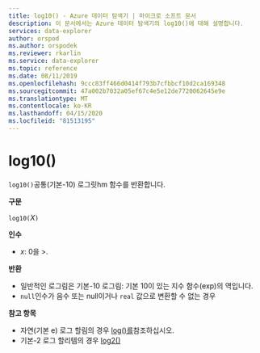 ```yaml
---
title: log10() - Azure 데이터 탐색기 | 마이크로 소프트 문서
description: 이 문서에서는 Azure 데이터 탐색기의 log10()에 대해 설명합니다.
services: data-explorer
author: orspod
ms.author: orspodek
ms.reviewer: rkarlin
ms.service: data-explorer
ms.topic: reference
ms.date: 08/11/2019
ms.openlocfilehash: 9ccc83ff466d0414f793b7cfbbcf10d2ca169348
ms.sourcegitcommit: 47a002b7032a05ef67c4e5e12de7720062645e9e
ms.translationtype: MT
ms.contentlocale: ko-KR
ms.lasthandoff: 04/15/2020
ms.locfileid: "81513195"
---
```

# <a name="log10"></a>log10()

`log10()`공통(기본-10) 로그릿hm 함수를 반환합니다.  

**구문**

`log10(`*Ⅹ*`)`

**인수**

* *x*: 0을 >.

**반환**

* 일반적인 로그림은 기본-10 로그림: 기본 10이 있는 지수 함수(exp)의 역입니다.
* `null`인수가 음수 또는 null이거나 `real` 값으로 변환할 수 없는 경우 

**참고 항목**

* 자연(기본 e) 로그 할림의 경우 [log()를](log-function.md)참조하십시오.
* 기본-2 로그 할리템의 경우 [log2()](log2-function.md)